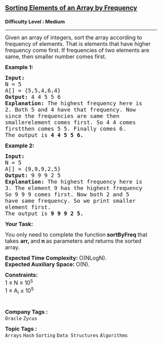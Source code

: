 <h2><a href="https://practice.geeksforgeeks.org/problems/sorting-elements-of-an-array-by-frequency-1587115621/0">Sorting Elements of an Array by Frequency</a></h2><h3>Difficulty Level : Medium</h3><hr><div class="problems_problem_content__Xm_eO"><p><span style="font-size:18px">Given an array<strong> </strong>of integers, sort<strong> </strong>the array according to frequency<strong> </strong>of elements. That is elements that have higher frequency come first. If frequencies of two elements are same, then smaller number comes first.</span></p>

<p><span style="font-size:18px"><strong>Example 1:</strong></span></p>

<pre><span style="font-size:18px"><strong>Input:
</strong>N = 5
A[] = {5,5,4,6,4}
<strong>Output: </strong>4 4 5 5 6<strong>
Explanation: </strong>The highest frequency here is
2. Both 5 and 4 have that frequency. Now
since the frequencies are same then 
smallerelement comes first. So 4 4 comes 
firstthen comes 5 5. Finally comes 6.
The output is <strong>4 4 5 5 6.</strong></span>
</pre>

<p><span style="font-size:18px"><strong>Example 2:</strong></span></p>

<pre><span style="font-size:18px"><strong>Input:
</strong>N = 5
A[] = {9,9,9,2,5}
<strong>Output: </strong>9 9 9 2 5<strong>
Explanation: </strong>The highest frequency here is
3. The element 9 has the highest frequency
So 9 9 9 comes first. Now both 2 and 5
have same frequency. So we print smaller
element first.
The output is <strong>9 9 9 2 5.</strong></span></pre>

<p><span style="font-size:18px"><strong>Your Task:</strong></span></p>

<p><span style="font-size:18px">You only need to complete the function<strong> sortByFreq </strong>that takes <strong>arr, </strong>and<strong> n </strong>as parameters and returns&nbsp;the sorted array.</span></p>

<p><span style="font-size:18px"><strong>Expected Time Complexity:&nbsp;</strong>O(NLogN).<br>
<strong>Expected Auxiliary Space:&nbsp;</strong>O(N).&nbsp;</span></p>

<p><span style="font-size:18px"><strong>Constraints:</strong></span><br>
<span style="font-size:18px">1 ≤ N ≤ 10<sup>5</sup><br>
1 ≤ A<sub>i</sub> ≤ 10<sup>5</sup>&nbsp;</span></p>

<p>&nbsp;</p>
</div><p><span style=font-size:18px><strong>Company Tags : </strong><br><code>Oracle</code>&nbsp;<code>Zycus</code>&nbsp;<br><p><span style=font-size:18px><strong>Topic Tags : </strong><br><code>Arrays</code>&nbsp;<code>Hash</code>&nbsp;<code>Sorting</code>&nbsp;<code>Data Structures</code>&nbsp;<code>Algorithms</code>&nbsp;